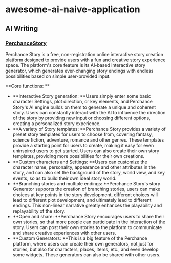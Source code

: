 # awesome-ai-naive-application
## AI Writing
### [PerchanceStory](https://perchancestory.com/)
Perchance Story is a free, non-registration online interactive story creation platform designed to provide users with a fun and creative story experience space. The platform's core feature is its AI-based interactive story generator, which generates ever-changing story endings with endless possibilities based on simple user-provided input.

**Core functions: **

- **Interactive Story generation: **Users simply enter some basic character Settings, plot direction, or key elements, and Perchance Story's AI engine builds on them to generate a unique and coherent story. Users can constantly interact with the AI to influence the direction of the story by providing new input or choosing different options, creating a personalized story experience.
- **A variety of Story templates: **Perchance Story provides a variety of preset story templates for users to choose from, covering fantasy, science fiction, adventure, romance and other genres. These templates provide a starting point for users to create, making it easy for even uninspired users to get started. Users can also create their own story templates, providing more possibilities for their own creations.
- **Custom characters and Settings: **Users can customize the character name, personality, appearance and other attributes in the story, and can also set the background of the story, world view, and key events, so as to build their own ideal story world.
- **Branching stories and multiple endings: **Perchance Story's story Generator supports the creation of branching stories, users can make choices at key points in the story development, different choices will lead to different plot development, and ultimately lead to different endings. This non-linear narrative greatly enhances the playability and replayability of the story.
- **Open and share: **Perchance Story encourages users to share their own stories, so that more people can participate in the interaction of the story. Users can post their own stories to the platform to communicate and share creative experiences with other users.
- **Custom Generators: **This is a big feature of the Perchance platform, where users can create their own generators, not just for stories, but also for characters, places, items, etc., and even develop some widgets. These generators can also be shared with other users.
  
